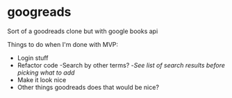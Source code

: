 # googreads
Sort of a goodreads clone but with google books api

Things to do when I'm done with MVP:
- Login stuff
- Refactor code
-Search by other terms?
-*See list of search results before picking what to add*
- Make it look nice
- Other things goodreads does that would be nice?
